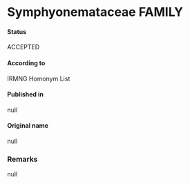 Symphyonemataceae FAMILY
=======

#### Status
ACCEPTED

#### According to
IRMNG Homonym List

#### Published in
null

#### Original name
null

### Remarks
null